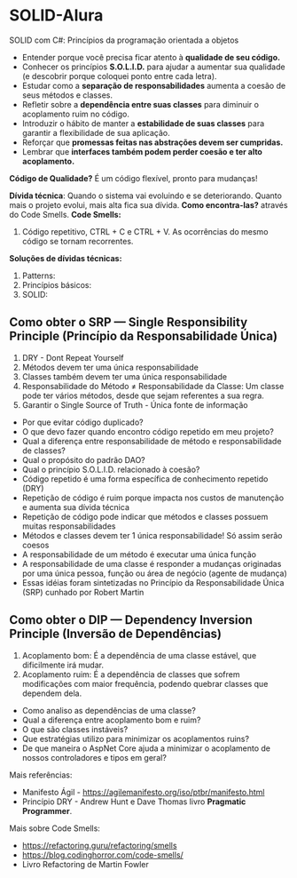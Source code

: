 # SOLID-Alura
SOLID com C#: Princípios da programação orientada a objetos

* Entender porque você precisa ficar atento à **qualidade de seu código.**
* Conhecer os princípios **S.O.L.I.D.** para ajudar a aumentar sua qualidade (e descobrir porque coloquei ponto entre cada letra).
* Estudar como a **separação de responsabilidades** aumenta a coesão de seus métodos e classes.
* Refletir sobre a **dependência entre suas classes** para diminuir o acoplamento ruim no código.
* Introduzir o hábito de manter a **estabilidade de suas classes** para garantir a flexibilidade de sua aplicação.
* Reforçar que **promessas feitas nas abstrações devem ser cumpridas.**
* Lembrar que **interfaces também podem perder coesão e ter alto acoplamento.**



**Código de Qualidade?**
É um código flexível, pronto para mudanças!

**Dívida técnica**: Quando o sistema vai evoluindo e se deteriorando. Quanto mais o projeto evolui, mais alta fica sua dívida.
**Como encontra-las?** através do Code Smells.
**Code Smells:**
1. Código repetitivo, CTRL + C e CTRL + V. As ocorrências do mesmo código se tornam recorrentes.

**Soluções de dívidas técnicas:**
1. Patterns:
2. Princípios básicos:
3. SOLID:

## Como obter o SRP — Single Responsibility Principle (Princípio da Responsabilidade Única)
1. DRY - Dont Repeat Yourself
2. Métodos devem ter uma única responsabilidade
3. Classes também devem ter uma única responsabilidade
4. Responsabilidade do Método ≠ Responsabilidade da Classe: Um classe pode ter vários métodos, desde que sejam referentes a sua regra.
5. Garantir o Single Source of Truth - Única fonte de informação

* Por que evitar código duplicado?
* O que devo fazer quando encontro código repetido em meu projeto?
* Qual a diferença entre responsabilidade de método e responsabilidade de classes?
* Qual o propósito do padrão DAO?
* Qual o princípio S.O.L.I.D. relacionado à coesão?
* Código repetido é uma forma específica de conhecimento repetido (DRY)
* Repetição de código é ruim porque impacta nos custos de manutenção e aumenta sua dívida técnica
* Repetição de código pode indicar que métodos e classes possuem muitas responsabilidades
* Métodos e classes devem ter 1 única responsabilidade! Só assim serão coesos
* A responsabilidade de um método é executar uma única função
* A responsabilidade de uma classe é responder a mudanças originadas por uma única pessoa, função ou área de negócio (agente de mudança)
* Essas idéias foram sintetizadas no Princípio da Responsabilidade Única (SRP) cunhado por Robert Martin

## Como obter o DIP — Dependency Inversion Principle (Inversão de Dependências)

1. Acoplamento bom: É a dependência de uma classe estável, que dificilmente irá mudar.
2. Acoplamento ruim: É a dependência de classes que sofrem modificações com maior frequência, podendo quebrar classes que dependem dela.

* Como analiso as dependências de uma classe?
* Qual a diferença entre acoplamento bom e ruim?
* O que são classes instáveis?
* Que estratégias utilizo para minimizar os acoplamentos ruins?
* De que maneira o AspNet Core ajuda a minimizar o acoplamento de nossos controladores e tipos em geral?

Mais referências:
- Manifesto Ágil - https://agilemanifesto.org/iso/ptbr/manifesto.html
- Princípio DRY - Andrew Hunt e Dave Thomas livro **Pragmatic Programmer**.

Mais sobre Code Smells:
- https://refactoring.guru/refactoring/smells
- https://blog.codinghorror.com/code-smells/
- Livro Refactoring de Martin Fowler
